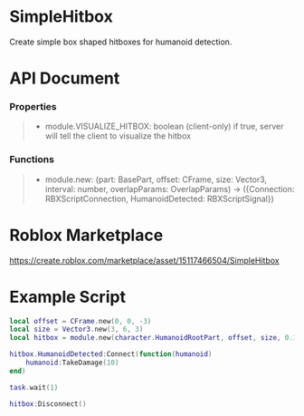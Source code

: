 # SimpleHitbox
Create simple box shaped hitboxes for humanoid detection.

# API Document
### Properties
> * module.VISUALIZE_HITBOX: boolean (client-only)
> if true, server will tell the client to visualize the hitbox

### Functions
> * module.new: (part: BasePart, offset: CFrame, size: Vector3, interval: number, overlapParams: OverlapParams) -> ({Connection: RBXScriptConnection, HumanoidDetected: RBXScriptSignal})

# Roblox Marketplace
https://create.roblox.com/marketplace/asset/15117466504/SimpleHitbox

# Example Script
```lua
local offset = CFrame.new(0, 0, -3)
local size = Vector3.new(3, 6, 3)
local hitbox = module.new(character.HumanoidRootPart, offset, size, 0.15)

hitbox.HumanoidDetected:Connect(function(humanoid)
	humanoid:TakeDamage(10)
end)

task.wait(1)

hitbox:Disconnect()
```
